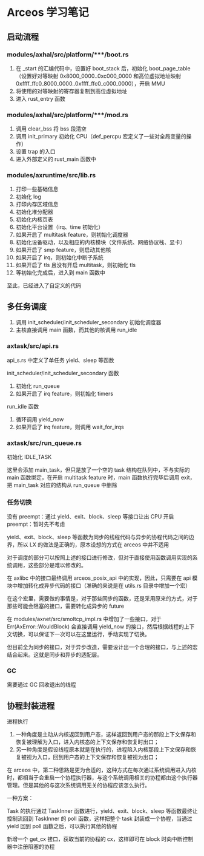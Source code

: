 
# Arceos 学习笔记

## 启动流程

### modules/axhal/src/platform/***/boot.rs

1. 在 _start 的汇编代码中，设置好 boot_stack 后，初始化 boot_page_table（设置好对等映射 0x8000_0000..0xc000_0000 和高位虚拟地址映射 0xffff_ffc0_8000_0000..0xffff_ffc0_c000_0000），开启 MMU
2. 将使用的对等映射的寄存器复制到高位虚拟地址
3. 进入 rust_entry 函数

### modules/axhal/src/platform/***/mod.rs

1. 调用 clear_bss 将 bss 段清空
2. 调用 init_primary 初始化 CPU（def_percpu 宏定义了一些对全局变量的操作）
3. 设置 trap 的入口
4. 进入外部定义的 rust_main 函数中

### modules/axruntime/src/lib.rs

1. 打印一些基础信息
2. 初始化 log
3. 打印内存区域信息
4. 初始化堆分配器
5. 初始化内核页表
6. 初始化平台设置（irq、time 初始化）
7. 如果开启了 multitask feature，则初始化调度器
8. 初始化设备驱动，以及相应的内核模块（文件系统、网络协议栈、显卡）
9. 如果开启了 smp feature，则启动其他核
10. 如果开启了 irq，则初始化中断子系统
11. 如果开启了 tls 且没有开启 multitask，则初始化 tls
12. 等初始化完成后，进入到 main 函数中

至此，已经进入了自定义的代码

## 多任务调度

1. 调用 init_scheduler/init_scheduler_secondary 初始化调度器
2. 主核直接调用 main 函数，而其他的核调用 run_idle

### axtask/src/api.rs

api_s.rs 中定义了单任务 yield、sleep 等函数

init_scheduler/init_scheduler_secondary 函数

1. 初始化 run_queue
2. 如果开启了 irq feature，则初始化 timers

run_idle 函数

1. 循环调用 yield_now
2. 如果开启了 irq feature，则调用 wait_for_irqs

### axtask/src/run_queue.rs

初始化 IDLE_TASK

这里会添加 main_task，但只是放了一个空的 task 结构在队列中，不与实际的 main 函数绑定，在开启 multitask feature 时，main 函数执行完毕后调用 exit，把 main_task 对应的结构从 run_queue 中删除

### 任务切换

没有 preempt：通过 yield、exit、block、sleep 等接口让出 CPU
开启 preempt：暂时先不考虑

yield、exit、block、sleep 等函数为同步的线程代码与异步的协程代码之间的边界，所以 LX 的做法是正确的，原本设想的方式在 arceos 中并不适用

对于调度的部分可以按照上述的接口进行修改，但对于直接使用函数调用实现的系统调用，这些部分是难以修改的。

在 axlibc 中的接口最终调用 arceos_posix_api 中的实现，因此，只需要在 api 模块中增加转化成异步代码的接口（准确的来说是在 utils.rs 目录中增加一个宏）

在这个宏里，需要做的事情是，对于那些同步的函数，还是采用原来的方式，对于那些可能会阻塞的接口，需要转化成异步的 future

在 modules/axnet/src/smoltcp_impl.rs 中增加了一些接口，对于 Err(AxError::WouldBlock) 会直接调用 yield_now 的接口，然后根据线程的上下文切换，可以保证下一次可以在这里运行，手动实现了切换。

但目前全为同步的接口，对于异步改造，需要设计出一个合理的接口，与上述的宏结合起来。这就是同步和异步的适配层。

### GC

需要通过 GC 回收退出的线程

## 协程封装进程

进程执行
1. 一种角度是主动从内核返回到用户态，这样返回到用户态的那段上下文保存和恢复被理解为入口，进入内核态的上下文保存和恢复时出口；
2. 另一种角度是假设线程原本就是在执行的，进程陷入内核那段上下文保存和恢复被视为入口，回到用户态的上下文保存和恢复被视为出口；

在 arceos 中，第二种思路是更为合适的，这种方式在每次通过系统调用进入内核时，都相当于会重启一个协程执行器，与这个系统调用相关的协程都由这个执行器管理。但是其他的与这次系统调用无关的协程应该怎么执行。

一种方案：

Task 的执行通过 TaskInner 函数进行，yield、exit、block、sleep 等函数最终让控制流回到 TaskInner 的 poll 函数，这样把整个 task 封装成一个协程，当通过 yield 回到 poll 函数之后，可以执行其他的协程

新增一个 get_cx 接口，获取当前的协程的 cx，这样即可在 block 时向中断控制器中注册阻塞的协程

